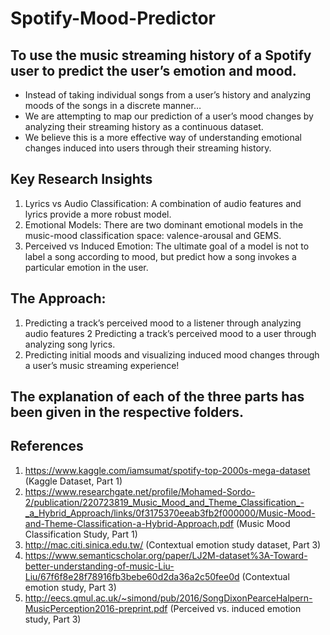 # Spotify-Mood-Predictor

## To use the music streaming history of a Spotify user to predict the user’s emotion and mood.

- Instead of taking individual songs from a user’s history and analyzing moods of the songs in a discrete manner…
- We are attempting to map our prediction of a user’s mood changes by analyzing their streaming history as a continuous dataset.
- We believe this is a more effective way of understanding emotional changes induced into users through their streaming history.

## Key Research Insights
1. Lyrics vs Audio Classification: A combination of audio features and lyrics provide a more robust model. 
2. Emotional Models: There are two dominant emotional models in the music-mood classification space: valence-arousal and GEMS. 
3. Perceived vs Induced Emotion: The ultimate goal of a model is not to label a song according to mood, but predict how a song invokes a particular emotion in the user. 

## The Approach: 
1. Predicting a track’s perceived mood to a listener through analyzing audio features
2 Predicting a track’s perceived mood to a user through analyzing song lyrics.
3. Predicting initial moods and visualizing induced mood changes through a user’s music streaming experience!

## The explanation of each of the three parts has been given in the respective folders.

## References
1. https://www.kaggle.com/iamsumat/spotify-top-2000s-mega-dataset (Kaggle Dataset, Part 1)
2. https://www.researchgate.net/profile/Mohamed-Sordo-2/publication/220723819_Music_Mood_and_Theme_Classification_-_a_Hybrid_Approach/links/0f3175370eeab3fb2f000000/Music-Mood-and-Theme-Classification-a-Hybrid-Approach.pdf (Music Mood Classification Study, Part 1)
3. http://mac.citi.sinica.edu.tw/ (Contextual emotion study dataset, Part 3)
4. https://www.semanticscholar.org/paper/LJ2M-dataset%3A-Toward-better-understanding-of-music-Liu-Liu/67f6f8e28f78916fb3bebe60d2da36a2c50fee0d (Contextual emotion study, Part 3)
5. http://eecs.qmul.ac.uk/~simond/pub/2016/SongDixonPearceHalpern-MusicPerception2016-preprint.pdf (Perceived vs. induced emotion study, Part 3)

